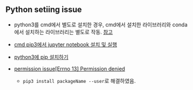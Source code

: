
Python setiing issue
--------------------

- python3를 cmd에서 별도로 설치한 경우, cmd에서 설치한 라이브러리와 conda에서 설치하는 라이브러리는 별도로 작동. [참고](https://dailyheumsi.tistory.com/33#1.-pip-vs-pip3)

 
- [cmd pip3에서 jupyter notebook 설치 및 실행](https://hello-bryan.tistory.com/8)


- [python3에 pip 설치하기](https://stackoverflow.com/questions/17271319/how-do-i-install-pip-on-macos-or-os-x)


- [permission issue[Errno 13] Permission denied](https://stackoverflow.com/questions/52949531/could-not-install-packages-due-to-an-environmenterror-errno-13)

  -  `pip3 install packageName --user`로 해결하였음. 

